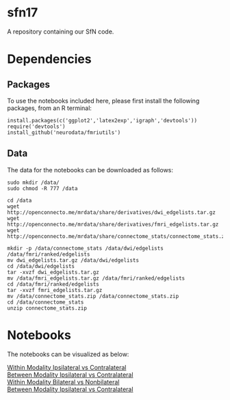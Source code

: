 # sfn17
A repository containing our SfN code. 

# Dependencies

## Packages

To use the notebooks included here, please first install the following packages, from an R terminal:

```
install.packages(c('ggplot2','latex2exp','igraph','devtools'))
require('devtools')
install_github('neurodata/fmriutils')
```

## Data

The data for the notebooks can be downloaded as follows:

```
sudo mkdir /data/
sudo chmod -R 777 /data

cd /data
wget http://openconnecto.me/mrdata/share/derivatives/dwi_edgelists.tar.gz
wget http://openconnecto.me/mrdata/share/derivatives/fmri_edgelists.tar.gz
wget http://openconnecto.me/mrdata/share/connectome_stats/connectome_stats.zip

mkdir -p /data/connectome_stats /data/dwi/edgelists /data/fmri/ranked/edgelists
mv dwi_edgelists.tar.gz /data/dwi/edgelists
cd /data/dwi/edgelists
tar -xvzf dwi_edgelists.tar.gz
mv /data/fmri_edgelists.tar.gz /data/fmri/ranked/edgelists
cd /data/fmri/ranked/edgelists
tar -xvzf fmri_edgelists.tar.gz
mv /data/connectome_stats.zip /data/connectome_stats.zip
cd /data/connectome_stats
unzip connectome_stats.zip
```

# Notebooks

The notebooks can be visualized as below:

[Within Modality Ipsilateral vs Contralateral](https://neurodatadesign.github.io/sfn17/hemisphere_within.html)  
[Between Modality Ipsilateral vs Contralateral](https://neurodatadesign.github.io/sfn17/hemisphere_across.html)  
[Within Modality Bilateral vs Nonbilateral](https://neurodatadesign.github.io/sfn17/bilateral_within.html)  
[Between Modality Ipsilateral vs Contralateral](https://neurodatadesign.github.io/sfn17/bilateral_across.html)  
